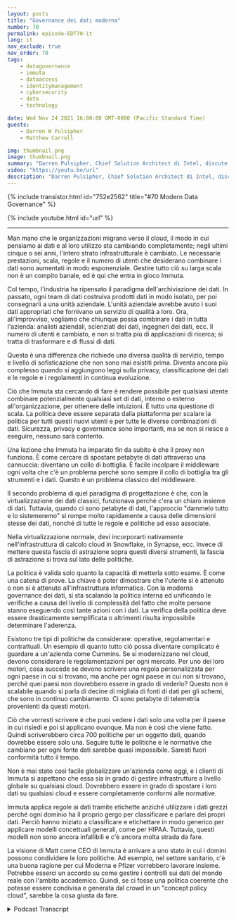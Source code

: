 ```yaml
---
layout: posts
title: "Governance dei dati moderna"
number: 70
permalink: episode-EDT70-it
lang: it
nav_exclude: true
nav_order: 70
tags:
    - datagovernance
    - immuta
    - dataaccess
    - identitymanagement
    - cybersecurity
    - data
    - technology

date: Wed Nov 24 2021 16:00:00 GMT-0800 (Pacific Standard Time)
guests:
    - Darren W Pulsipher
    - Matthew Carroll

img: thumbnail.png
image: thumbnail.png
summary: "Darren Pulsipher, Chief Solution Architect di Intel, discute della realtà e del futuro del governo dei dati moderno con Matthew Carroll, CEO di Immuta."
video: "https://youtu.be/url"
description: "Darren Pulsipher, Chief Solution Architect di Intel, discute della realtà e del futuro del governo dei dati moderno con Matthew Carroll, CEO di Immuta."
---
```


<div>
{% include transistor.html id="752e2562" title="#70 Modern Data Governance" %}

{% include youtube.html id="url" %}
</div>

---

Man mano che le organizzazioni migrano verso il cloud, il modo in cui pensiamo ai dati e al loro utilizzo sta cambiando completamente; negli ultimi cinque o sei anni, l'intero strato infrastrutturale è cambiato. Le necessarie prestazioni, scala, regole e il numero di utenti che desiderano combinare i dati sono aumentati in modo esponenziale. Gestire tutto ciò su larga scala non è un compito banale, ed è qui che entra in gioco Immuta.

Col tempo, l'industria ha ripensato il paradigma dell'archiviazione dei dati. In passato, ogni team di dati costruiva prodotti dati in modo isolato, per poi consegnarli a una unità aziendale. L'unità aziendale avrebbe avuto i suoi dati appropriati che fornivano un servizio di qualità a loro. Ora, all'improvviso, vogliamo che chiunque possa combinare i dati in tutta l'azienda: analisti aziendali, scienziati dei dati, ingegneri dei dati, ecc. Il numero di utenti è cambiato, e non si tratta più di applicazioni di ricerca; si tratta di trasformare e di flussi di dati.

Questa è una differenza che richiede una diversa qualità di servizio, tempo e livello di sofisticazione che non sono mai esistiti prima. Diventa ancora più complesso quando si aggiungono leggi sulla privacy, classificazione dei dati e le regole e i regolamenti in continua evoluzione.

Ciò che Immuta sta cercando di fare è rendere possibile per qualsiasi utente combinare potenzialmente qualsiasi set di dati, interno o esterno all'organizzazione, per ottenere delle intuizioni. È tutto una questione di scala. La politica deve essere separata dalla piattaforma per scalare la politica per tutti questi nuovi utenti e per tutte le diverse combinazioni di dati. Sicurezza, privacy e governance sono importanti, ma se non si riesce a eseguire, nessuno sarà contento.

Una lezione che Immuta ha imparato fin da subito è che il proxy non funziona. È come cercare di spostare petabyte di dati attraverso una cannuccia: diventano un collo di bottiglia. È facile incolpare il middleware ogni volta che c'è un problema perché sono sempre il collo di bottiglia tra gli strumenti e i dati. Questo è un problema classico del middleware.

Il secondo problema di quel paradigma di progettazione è che, con la virtualizzazione dei dati classici, funzionava perché c'era un chiaro insieme di dati. Tuttavia, quando ci sono petabyte di dati, l'approccio "dammelo tutto e lo sistemeremo" si rompe molto rapidamente a causa delle dimensioni stesse dei dati, nonché di tutte le regole e politiche ad esso associate.

Nella virtualizzazione normale, devi incorporarti nativamente nell'infrastruttura di calcolo cloud in Snowflake, in Synapse, ecc. Invece di mettere questa fascia di astrazione sopra questi diversi strumenti, la fascia di astrazione si trova sul lato delle politiche.

La politica è valida solo quanto la capacità di metterla sotto esame. È come una catena di prove. La chiave è poter dimostrare che l'utente si è attenuto o non si è attenuto all'infrastruttura informatica. Con la moderna governance dei dati, si sta scalando la politica interna ed unificando le verifiche a causa del livello di complessità del fatto che molte persone stanno eseguendo così tante azioni con i dati. La verifica della politica deve essere drasticamente semplificata o altrimenti risulta impossibile determinare l'aderenza.

Esistono tre tipi di politiche da considerare: operative, regolamentari e contrattuali. Un esempio di quanto tutto ciò possa diventare complicato è guardare a un'azienda come Cummins. Se si modernizzano nel cloud, devono considerare le regolamentazioni per ogni mercato. Per uno dei loro motori, cosa succede se devono scrivere una regola personalizzata per ogni paese in cui si trovano, ma anche per ogni paese in cui non si trovano, perché quei paesi non dovrebbero essere in grado di vederlo? Questo non è scalabile quando si parla di decine di migliaia di fonti di dati per gli schemi, che sono in continuo cambiamento. Ci sono petabyte di telemetria provenienti da questi motori.

Ciò che vorresti scrivere è che puoi vedere i dati solo una volta per il paese in cui risiedi e poi si applicano ovunque. Ma non è così che viene fatto. Quindi scriverebbero circa 700 politiche per un oggetto dati, quando dovrebbe essere solo una. Seguire tutte le politiche e le normative che cambiano per ogni fonte dati sarebbe quasi impossibile. Saresti fuori conformità tutto il tempo.

Non è mai stato così facile globalizzare un'azienda come oggi, e i clienti di Immuta si aspettano che essa sia in grado di gestire infrastrutture a livello globale su qualsiasi cloud. Dovrebbero essere in grado di spostare i loro dati su qualsiasi cloud e essere completamente conformi alle normative.

Immuta applica regole ai dati tramite etichette anziché utilizzare i dati grezzi perché ogni dominio ha il proprio gergo per classificare e parlare dei propri dati. Perciò hanno iniziato a classificare e etichettare in modo generico per applicare modelli concettuali generali, come per HIPAA. Tuttavia, questi modelli non sono ancora infallibili e c'è ancora molta strada da fare.

La visione di Matt come CEO di Immuta è arrivare a uno stato in cui i domini possono condividere le loro politiche. Ad esempio, nel settore sanitario, c'è una buona ragione per cui Moderna e Pfizer vorrebbero lavorare insieme. Potrebbe esserci un accordo su come gestire i controlli sui dati del mondo reale con l'ambito accademico. Quindi, se ci fosse una politica coerente che potesse essere condivisa e generata dal crowd in un "concept policy cloud", sarebbe la cosa giusta da fare.



<details>
<summary> Podcast Transcript </summary>

<p></p>

</details>
